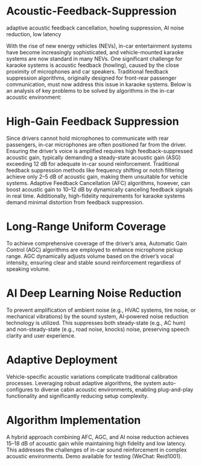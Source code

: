 # Acoustic-Feedback-Suppression
adaptive acoustic feedback cancellation, howling suppression, AI noise reduction, low latency

With the rise of new energy vehicles (NEVs), in-car entertainment systems have become increasingly sophisticated, and vehicle-mounted karaoke systems are now standard in many NEVs. One significant challenge for karaoke systems is acoustic feedback (howling), caused by the close proximity of microphones and car speakers. Traditional feedback suppression algorithms, originally designed for front-rear passenger communication, must now address this issue in karaoke systems. Below is an analysis of key problems to be solved by algorithms in the in-car acoustic environment:

# High-Gain Feedback Suppression
Since drivers cannot hold microphones to communicate with rear passengers, in-car microphones are often positioned far from the driver. Ensuring the driver’s voice is amplified requires high feedback-suppressed acoustic gain, typically demanding a steady-state acoustic gain (ASG) exceeding 12 dB for adequate in-car sound reinforcement. Traditional feedback suppression methods like frequency shifting or notch filtering achieve only 2–5 dB of acoustic gain, making them unsuitable for vehicle systems. Adaptive Feedback Cancellation (AFC) algorithms, however, can boost acoustic gain to 10–12 dB by dynamically canceling feedback signals in real time. Additionally, high-fidelity requirements for karaoke systems demand minimal distortion from feedback suppression.

# Long-Range Uniform Coverage
To achieve comprehensive coverage of the driver’s area, Automatic Gain Control (AGC) algorithms are employed to enhance microphone pickup range. AGC dynamically adjusts volume based on the driver’s vocal intensity, ensuring clear and stable sound reinforcement regardless of speaking volume.

# AI Deep Learning Noise Reduction
To prevent amplification of ambient noise (e.g., HVAC systems, tire noise, or mechanical vibrations) by the sound system, AI-powered noise reduction technology is utilized. This suppresses both steady-state (e.g., AC hum) and non-steady-state (e.g., road noise, knocks) noise, preserving speech clarity and user experience.

# Adaptive Deployment
Vehicle-specific acoustic variations complicate traditional calibration processes. Leveraging robust adaptive algorithms, the system auto-configures to diverse cabin acoustic environments, enabling plug-and-play functionality and significantly reducing setup complexity.

# Algorithm Implementation
A hybrid approach combining AFC, AGC, and AI noise reduction achieves 15–18 dB of acoustic gain while maintaining high fidelity and low latency. This addresses the challenges of in-car sound reinforcement in complex acoustic environments.
Demo available for testing (WeChat: Reid1001).

